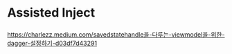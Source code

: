 # Assisted Inject
### 
https://charlezz.medium.com/savedstatehandle을-다루는-viewmodel을-위한-dagger-설정하기-d03df7d43291
